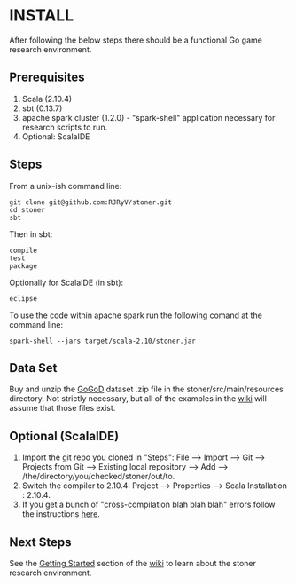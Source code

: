 INSTALL
=======
After following the below steps there should be a functional Go game research environment.

Prerequisites
-------------

1. Scala (2.10.4)
2. sbt (0.13.7)
3. apache spark cluster (1.2.0) - "spark-shell" application necessary for research scripts to run.
4. Optional: ScalaIDE


Steps
-----
From a unix-ish command line:

    git clone git@github.com:RJRyV/stoner.git
    cd stoner
    sbt
    
Then in sbt:
    
    compile
    test
    package

Optionally for ScalaIDE (in sbt):

    eclipse

To use the code within apache spark run the following comand at the command line:

    spark-shell --jars target/scala-2.10/stoner.jar

Data Set
--------
Buy and unzip the [GoGoD](http://gogodonline.co.uk/) dataset .zip file in the stoner/src/main/resources directory.  Not strictly necessary, but all of the examples in the [wiki](https://github.com/RJRyV/stoner/wiki) will assume that those files exist.

Optional (ScalaIDE)
-------------------
1. Import the git repo you cloned in "Steps": File --> Import --> Git --> Projects from Git --> Existing local repository --> Add --> /the/directory/you/checked/stoner/out/to.
2. Switch the compiler to 2.10.4: Project --> Properties --> Scala Installation : 2.10.4.
2. If you get a bunch of "cross-compilation blah blah blah" errors follow the instructions [here](http://scala-ide.org/docs/current-user-doc/faq/index.html).

Next Steps
----------
See the [Getting Started](https://github.com/RJRyV/stoner/wiki/Getting-Started) section of the [wiki](https://github.com/RJRyV/stoner/wiki) to learn about the stoner research environment.

